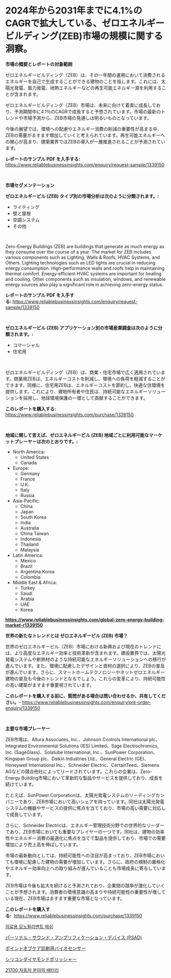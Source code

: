 <p><h1>2024年から2031年までに4.1%のCAGRで拡大している、ゼロエネルギービルディング(ZEB)市場の規模に関する洞察。</h1></p><p><strong>市場の概要とレポートの対象範囲</strong></p>
<p><p>ゼロエネルギービルディング（ZEB）は、その一年間の運用において消費されるエネルギーを自己で生成することができる建物のことを指します。これには、太陽光発電、風力発電、地熱エネルギーなどの再生可能エネルギー源を利用することが含まれます。</p><p>ゼロエネルギービルディング（ZEB）市場は、未来に向けて着実に成長しており、予測期間中に4.1％のCAGRで成長すると予想されています。市場の最新のトレンドや市場予測から、ZEB市場の見通しは明るいものとなっています。</p><p>今後の展望では、環境への配慮やエネルギー消費の削減の重要性が高まる中、ZEBの需要がますます増加していくと考えられています。再生可能エネルギーへの関心が高まり、建築業界ではZEBの導入が一層推進されることが予測されています。</p></p>
<p><strong>レポートのサンプル PDF を入手する:</strong> <a href="https://www.reliablebusinessinsights.com/enquiry/request-sample/1339150">https://www.reliablebusinessinsights.com/enquiry/request-sample/1339150</a></p>
<p>&nbsp;</p>
<p><strong>市場セグメンテーション</strong></p>
<p><strong>ゼロエネルギービル (ZEB) タイプ別の市場分析は次のように分類されます。:</strong></p>
<p><ul><li>ライティング</li><li>壁と屋根</li><li>空調システム</li><li>その他</li></ul></p>
<p>&nbsp;</p>
<p><p>Zero-Energy Buildings (ZEB) are buildings that generate as much energy as they consume over the course of a year. The market for ZEB includes various components such as Lighting, Walls & Roofs, HVAC Systems, and Others. Lighting technologies such as LED lights are crucial in reducing energy consumption. High-performance walls and roofs help in maintaining thermal comfort. Energy-efficient HVAC systems are important for heating and cooling. Other components such as insulation, windows, and renewable energy sources also play a significant role in achieving zero-energy status.</p></p>
<p><strong>レポートのサンプル PDF を入手する:</strong>&nbsp;<a href="https://www.reliablebusinessinsights.com/enquiry/request-sample/1339150">https://www.reliablebusinessinsights.com/enquiry/request-sample/1339150</a></p>
<p>&nbsp;</p>
<p><strong> ゼロエネルギービル (ZEB) アプリケーション別の市場産業調査は次のように分類されます。:</strong></p>
<p><ul><li>コマーシャル</li><li>住宅用</li></ul></p>
<p>&nbsp;</p>
<p><p>ゼロエネルギービルディング（ZEB）は、商業・住宅市場で広く適用されています。商業用ZEBは、エネルギーコストを削減し、環境への負荷を軽減することができます。同様に、住宅用ZEBは、エネルギーコストを節約し、快適な住環境を提供します。これにより、建物所有者や住民は、持続可能なエネルギーソリューションを採用し、地球環境保護の一環として貢献することができます。</p></p>
<p><strong>このレポートを購入する:</strong>&nbsp; <a href="https://www.reliablebusinessinsights.com/purchase/1339150">https://www.reliablebusinessinsights.com/purchase/1339150</a></p>
<p>&nbsp;</p>
<p><strong>地域に関して言えば、ゼロエネルギービル (ZEB) 地域ごとに利用可能なマーケットプレーヤーは次のとおりです。:</strong></p>
<p><ul>
    <li>
        North America:
        <ul>
            <li>United States</li>
            <li>Canada</li>
        </ul>
    </li>
    <li>
        Europe:
        <ul>
            <li>Germany</li>
            <li>France</li>
            <li>U.K.</li>
            <li>Italy</li>
            <li>Russia</li>
        </ul>
    </li>
    <li>
        Asia-Pacific:
        <ul>
            <li>China</li>
            <li>Japan</li>
            <li>South Korea</li>
            <li>India</li>
            <li>Australia</li>
            <li>China Taiwan</li>
            <li>Indonesia</li>
            <li>Thailand</li>
            <li>Malaysia</li>
        </ul>
    </li>
    <li>
        Latin America:
        <ul>
            <li>Mexico</li>
            <li>Brazil</li>
            <li>Argentina Korea</li>
            <li>Colombia</li>
        </ul>
    </li>
    <li>
        Middle East & Africa:
        <ul>
            <li>Turkey</li>
            <li>Saudi</li>
            <li>Arabia</li>
            <li>UAE</li>
            <li>Korea</li>
        </ul>
    </li>
    </ul></p>
<p><strong><a href="https://www.reliablebusinessinsights.com/global-zero-energy-building-market-r1339150">https://www.reliablebusinessinsights.com/global-zero-energy-building-market-r1339150</a></strong>&nbsp;</p>
<p><strong>世界の新たなトレンドとは ゼロエネルギービル (ZEB) 市場？</strong></p>
<p><p>世界のゼロエネルギービル（ZEB）市場における新興および現在のトレンドには、より高度なエネルギー効率と技術革新が含まれます。建設業界では、太陽光発電システムや断熱材のような持続可能なエネルギーソリューションへの移行が進んでいます。また、環境に配慮したデザインと資材の選択により、ZEBの普及が進んでいます。さらに、スマートホームテクノロジーやネットゼロエネルギー建物の普及も今後のトレンドとなるでしょう。これらの変革により、持続可能性の高い建築がますます重要視されています。</p></p>
<p><strong>このレポートを購入する前に、質問がある場合は問い合わせるか、共有してください。</strong>- <a href="https://www.reliablebusinessinsights.com/enquiry/pre-order-enquiry/1339150">https://www.reliablebusinessinsights.com/enquiry/pre-order-enquiry/1339150</a></p>
<p>&nbsp;</p>
<p><strong>主要な市場プレーヤー</strong></p>
<p><p>ZEB市場は、Altura Associates, Inc.、Johnson Controls International plc、Integrated Environmental Solutions (IES) Limited、Sage Electrochromics, Inc. (SageGlass)、Solatube International, Inc.、SunPower Corporation、Kingspan Group plc、Daikin Industries Ltd.、General Electric (GE)、Honeywell International Inc.、Schneider Electric、CertainTeed、Siemens AGなどの競合他社によってリードされています。これらの企業は、Zero-Energy Building市場において革新的な製品やサービスを提供しており、成長を続けています。</p><p>たとえば、SunPower Corporationは、太陽光発電システムのリーディングカンパニーであり、ZEB市場において高いシェアを持っています。同社は太陽光発電システムの機器やサービスの提供に焦点を当てており、市場の高い需要に対応して成長しています。</p><p>さらに、Schneider Electricは、エネルギー管理技術分野での世界的なリーダーであり、ZEB市場においても重要なプレイヤーの一つです。同社は、建物の効率性やエネルギー消費の最適化に焦点を当てて製品を提供しており、市場での需要増加により売上高を伸ばしています。</p><p>市場の最新動向としては、持続可能性への注目が高まっており、ZEB市場においても環境に配慮した建物の需要が増加しています。さらに、政府の規制の厳格化やエネルギー効率向上への取り組みが進んでいることも市場成長に寄与しています。</p><p>ZEB市場は今後も拡大を続けると予測されており、企業間の競争が激化していくことが予想されます。消費者の環境意識の高まりや持続可能性の重要性が増している現在、ZEB市場はますます重要な市場となっています。</p></p>
<p><strong>このレポートを購入する:</strong>&nbsp;&nbsp;<a href="https://www.reliablebusinessinsights.com/purchase/1339150">https://www.reliablebusinessinsights.com/purchase/1339150</a></p>
<p><p><a href="https://github.com/AnthonyWratten/Market-Research-Report-List-1/blob/main/6215677102599.md">의료용 모노필라멘트 메쉬</a></p><p><a href="https://github.com/zjkmgcs938405/Market-Research-Report-List-2/blob/main/3171147107950.md">パーソナル・サウンド・アンプリフィケーション・デバイス (PSAD)</a></p><p><a href="https://medium.com/@arimuller2009/%E3%83%9D%E3%82%A4%E3%83%B3%E3%83%88%E3%82%AA%E3%83%96%E3%82%B1%E3%82%A2%E8%A8%BA%E6%96%AD%E7%94%A8%E3%81%AE%E3%83%90%E3%82%A4%E3%82%AA%E3%82%BB%E3%83%B3%E3%82%B5%E3%83%BC%E5%B8%82%E5%A0%B4%E3%81%AF-2031%E5%B9%B4%E3%81%BE%E3%81%A7%E3%81%AE%E5%B8%82%E5%A0%B4%E3%82%B7%E3%82%A7%E3%82%A2-%E8%A6%8F%E6%A8%A1-%E4%BA%88%E6%B8%AC%E3%82%92%E5%AF%BE%E8%B1%A1%E3%81%A8%E3%81%97%E3%81%A6%E3%81%84%E3%81%BE%E3%81%99-7ef33e3dc4c6">ポイントオブケア診断用バイオセンサー</a></p><p><a href="https://medium.com/@reyeshowell655/%E3%82%B7%E3%83%AA%E3%82%B3%E3%83%B3%E3%83%80%E3%82%A4%E3%83%A4%E3%83%A2%E3%83%B3%E3%83%89%E3%83%9D%E3%83%AA%E3%83%83%E3%82%B7%E3%83%A3%E3%83%BC%E5%B8%82%E5%A0%B4%E5%88%86%E6%9E%90-%E3%81%9D%E3%81%AE%E5%B9%B4%E9%96%93%E6%88%90%E9%95%B7%E7%8E%87-%E5%B8%82%E5%A0%B4%E3%82%BB%E3%82%B0%E3%83%A1%E3%83%B3%E3%83%86%E3%83%BC%E3%82%B7%E3%83%A7%E3%83%B3-%E3%81%8A%E3%82%88%E3%81%B3%E3%82%B0%E3%83%AD%E3%83%BC%E3%83%90%E3%83%AB%E6%A5%AD%E7%95%8C%E6%A6%82%E8%A6%81-ea8077d39424">シリコンダイヤモンドポリッシャー</a></p><p><a href="https://medium.com/@carmellalang1/21700-%EB%B0%B0%ED%84%B0%EB%A6%AC%EC%9D%98-%EC%9E%90%EB%8F%99%EC%B0%A8-%EC%8B%9C%EC%9E%A5-%EC%A0%84%EB%A7%9D-%EC%82%B0%EC%97%85-%EA%B0%9C%EC%9A%94-%EB%B0%8F-%EC%98%88%EC%B8%A1-2024%EB%85%84%EB%B6%80%ED%84%B0-2031%EB%85%84-772eed009b82">21700 자동차 분야의 배터리</a></p></p>